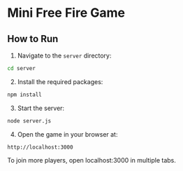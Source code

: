 # Mini Free Fire Game

## How to Run

1. Navigate to the `server` directory:
```bash
cd server
```

2. Install the required packages:
```bash
npm install
```

3. Start the server:
```bash
node server.js
```

4. Open the game in your browser at:
```
http://localhost:3000
```
To join more players, open localhost:3000 in multiple tabs.
